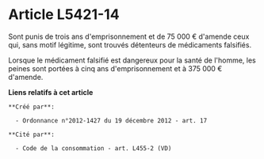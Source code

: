 # Article L5421-14

Sont punis de trois ans d'emprisonnement et de 75 000 € d'amende ceux qui, sans motif légitime, sont trouvés détenteurs de
médicaments falsifiés.

Lorsque le médicament falsifié est dangereux pour la santé de l'homme, les peines sont portées à cinq ans d'emprisonnement et
à 375 000 € d'amende.

**Liens relatifs à cet article**

	**Créé par**:

	  - Ordonnance n°2012-1427 du 19 décembre 2012 - art. 17

	**Cité par**:

	  - Code de la consommation - art. L455-2 (VD)
